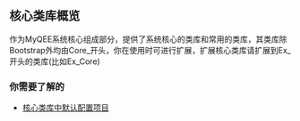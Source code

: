 核心类库概览
------

作为MyQEE系统核心组成部分，提供了系统核心的类库和常用的类库，其类库除Bootstrap外均由Core_开头，你在使用时可进行扩展，扩展核心类库请扩展到Ex_开头的类库(比如Ex_Core)


### 你需要了解的

* [核心类库中默认配置项目](#)